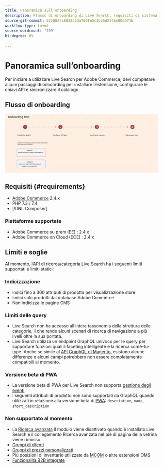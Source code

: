 ```yaml
---
title: Panoramica sull’onboarding
description: Flusso di onboarding di Live Search, requisiti di sistema, limiti e limitazioni
source-git-commit: 6220824c6032a33a760fe5c2bb5d2346e00a074b
workflow-type: tm+mt
source-wordcount: '299'
ht-degree: 0%

---
```


# Panoramica sull’onboarding

Per iniziare a utilizzare Live Search per Adobe Commerce, devi completare alcuni passaggi di onboarding per installare l’estensione, configurare le chiavi API e sincronizzare il catalogo.

## Flusso di onboarding

![Diagramma di onboarding di Live Search](assets/onboarding-flow.svg)

## Requisiti {#requirements}

* [Adobe Commerce](https://magento.com/products/magento-commerce) 2.4.x
* PHP 7.3 / 7.4
* [!DNL Composer]

### Piattaforme supportate

* Adobe Commerce su prem (EE) : 2.4.x
* Adobe Commerce on Cloud (ECE) : 2.4.x

## Limiti e soglie

Al momento, l’API di ricerca/categoria Live Search ha i seguenti limiti supportati e limiti statici:

### Indicizzazione

* Indici fino a 300 attributi di prodotto per visualizzazione store
* Indici solo prodotti dal database Adobe Commerce
* Non indicizza le pagine CMS

### Limiti delle query

* Live Search non ha accesso all’intera tassonomia della struttura delle categorie, il che rende alcuni scenari di ricerca di navigazione a più livelli oltre la sua portata.
* Live Search utilizza un endpoint GraphQL univoco per le query per supportare funzioni quali il faceting intelligente e la ricerca come-tu-type. Anche se simile al [API GraphQL di Magento](https://devdocs.magento.com/guides/v2.4/graphql), esistono alcune differenze e alcuni campi potrebbero non essere completamente compatibili al momento.

### Versione beta di PWA

* La versione beta di PWA per Live Search non supporta [gestione degli eventi](https://devdocs.magento.com/shared-services/storefront-events-sdk.html).
* I seguenti attributi di prodotto non sono supportati da GraphQL quando utilizzati in relazione alla versione beta di [PWA](https://developer.adobe.com/commerce/pwa-studio/): `description`, `name`, `short_description`

### Non supportato al momento

* La [Ricerca avanzata](https://docs.magento.com/user-guide/catalog/search-advanced.html) Il modulo viene disattivato quando è installato Live Search e il collegamento Ricerca avanzata nel piè di pagina della vetrina viene rimosso.
* [Gruppi di clienti](https://docs.magento.com/user-guide/customers/customer-groups.html)
* [Gruppi di prezzi personalizzati](https://docs.magento.com/user-guide/catalog/product-price-group.html)
* Più posizioni di inventario utilizzate da [MCOM](https://docs.magento.com/user-guide/mcom.html) o altre estensioni OMS
* [Funzionalità B2B integrate](https://business.adobe.com/products/magento/b2b-ecommerce.html)
